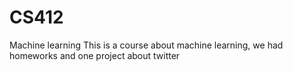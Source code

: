 # CS412
Machine learning 
This is a course about machine learning, we had homeworks and one project about twitter

